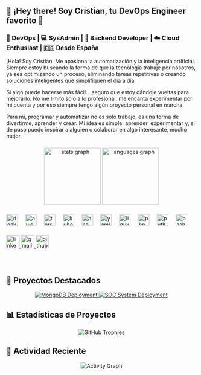 <h2 align="left">🚀 ¡Hey there! Soy Cristian, tu DevOps Engineer favorito 🎯</h2>

<h3 align="left">🔄 DevOps | 💻 SysAdmin | 🔧 Backend Developer | ☁️ Cloud Enthusiast | 🇪🇸 Desde España</h3>

<p align="left">
  ¡Hola! Soy Cristian. Me apasiona la automatización y la inteligencia artificial. Siempre estoy buscando la forma de que la tecnología trabaje por nosotros, ya sea optimizando un proceso, eliminando tareas repetitivas o creando soluciones inteligentes que simplifiquen el día a día.
</p>

<p align="left">
  Si algo puede hacerse más fácil… seguro que estoy dándole vueltas para mejorarlo. No me limito solo a lo profesional, me encanta experimentar por mi cuenta y por eso siempre tengo algún proyecto personal en marcha.
</p>

<p align="left">
  Para mí, programar y automatizar no es solo trabajo, es una forma de divertirme, aprender y crear. Mi idea es simple: aprender, experimentar y, si de paso puedo inspirar a alguien o colaborar en algo interesante, mucho mejor.
</p>

###

<div align="center">
  <img src="https://github-readme-stats.vercel.app/api?username=Cpergom2409&hide_title=false&hide_rank=false&show_icons=true&include_all_commits=true&count_private=true&disable_animations=false&theme=dracula&locale=es&hide_border=false&show_contributions=true" height="150" alt="stats graph"  />
  <img src="https://github-readme-stats.vercel.app/api/top-langs?username=Cpergom2409&locale=es&hide_title=false&layout=compact&card_width=320&langs_count=5&theme=dracula&hide_border=false" height="150" alt="languages graph"  />
</div>

###

<div align="left">
  <img src="https://cdn.jsdelivr.net/gh/devicons/devicon/icons/docker/docker-original.svg" height="30" alt="docker logo"  />
  <img width="12" />
  <img src="https://cdn.jsdelivr.net/gh/devicons/devicon/icons/amazonwebservices/amazonwebservices-original-wordmark.svg" height="30" alt="aws logo"  />
  <img width="12" />
  <img src="https://cdn.jsdelivr.net/gh/devicons/devicon/icons/terraform/terraform-original.svg" height="30" alt="terraform logo"  />
  <img width="12" />
  <img src="https://cdn.jsdelivr.net/gh/devicons/devicon/icons/kubernetes/kubernetes-plain.svg" height="30" alt="kubernetes logo"  />
  <img width="12" />
  <img src="https://cdn.jsdelivr.net/gh/devicons/devicon/icons/ansible/ansible-original.svg" height="30" alt="ansible logo"  />
  <img width="12" />
  <img src="https://cdn.jsdelivr.net/gh/devicons/devicon/icons/yaml/yaml-original.svg" height="30" alt="yaml logo"  />
  <img width="12" />
  <img src="https://cdn.jsdelivr.net/gh/devicons/devicon/icons/linux/linux-original.svg" height="30" alt="linux logo"  />
  <img width="12" />
  <img src="https://cdn.jsdelivr.net/gh/devicons/devicon/icons/php/php-original.svg" height="30" alt="php logo"  />
  <img width="12" />
  <img src="https://cdn.jsdelivr.net/gh/devicons/devicon/icons/python/python-original.svg" height="30" alt="python logo"  />
  <img width="12" />
  <img src="https://cdn.jsdelivr.net/gh/devicons/devicon/icons/bash/bash-original.svg" height="30" alt="bash logo"  />
</div>

###

<div align="left">
  <a href="https://www.linkedin.com/in/cristian-pérez-356961262" target="_blank">
    <img src="https://img.shields.io/static/v1?message=LinkedIn&logo=linkedin&label=&color=0077B5&logoColor=white&labelColor=&style=for-the-badge" height="35" alt="linkedin logo"  />
  </a>
  <a href="mailto:gomezperezcristian2004@gmail.com" target="_blank">
    <img src="https://img.shields.io/static/v1?message=Gmail&logo=gmail&label=&color=D14836&logoColor=white&labelColor=&style=for-the-badge" height="35" alt="gmail logo"  />
  </a>
  <a href="https://github.com/Cpergom2409" target="_blank">
    <img src="https://img.shields.io/static/v1?message=GitHub&logo=github&label=&color=000000&logoColor=white&labelColor=&style=for-the-badge" height="35" alt="github logo"  />
  </a>
</div>

###

<br clear="both">

###

## 🚀 **Proyectos Destacados**

<div align="center">
  <a href="https://github.com/Cpergom2409/MongoDB-Deployment-Secure-Automated" target="_blank">
    <img src="https://github-readme-stats.vercel.app/api/pin/?username=Cpergom2409&repo=MongoDB-Deployment-Secure-Automated&theme=dracula&hide_border=true" alt="MongoDB Deployment" />
  </a>
  <a href="https://github.com/Cpergom2409/DevOps-Business-Automated-SOC-System-Deployment" target="_blank">
    <img src="https://github-readme-stats.vercel.app/api/pin/?username=Cpergom2409&repo=DevOps-Business-Automated-SOC-System-Deployment&theme=dracula&hide_border=true" alt="SOC System Deployment" />
  </a>
</div>

## 📊 **Estadísticas de Proyectos**

<div align="center">
  <img src="https://github-profile-trophy.vercel.app/?username=Cpergom2409&theme=dracula&no-frame=true&no-bg=true&margin-w=4&margin-h=4&row=1&column=7" alt="GitHub Trophies" />
</div>

## 🌟 **Actividad Reciente**

<div align="center">
  <img src="https://github-readme-activity-graph.vercel.app/graph?username=Cpergom2409&theme=dracula&hide_border=true&area=true&area_color=ff69b4" alt="Activity Graph" />
</div>

###
